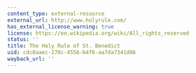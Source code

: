 ```yaml
---
content_type: external-resource
external_url: http://www.holyrule.com/
has_external_license_warning: true
license: https://en.wikipedia.org/wiki/All_rights_reserved
status: ''
title: The Holy Rule of St. Benedict
uid: cdc0aaec-270c-455b-b4f6-aa7da7341d86
wayback_url: ''
---
```

